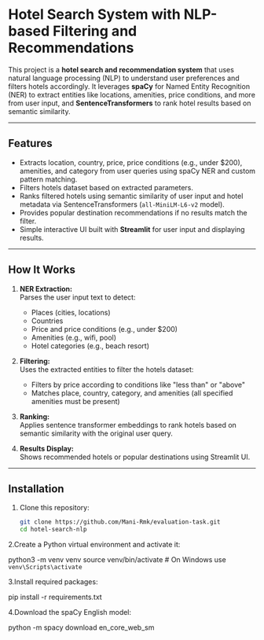 # Hotel Search System with NLP-based Filtering and Recommendations

This project is a **hotel search and recommendation system** that uses natural language processing (NLP) to understand user preferences and filters hotels accordingly. It leverages **spaCy** for Named Entity Recognition (NER) to extract entities like locations, amenities, price conditions, and more from user input, and **SentenceTransformers** to rank hotel results based on semantic similarity.

---

## Features

- Extracts location, country, price, price conditions (e.g., under $200), amenities, and category from user queries using spaCy NER and custom pattern matching.
- Filters hotels dataset based on extracted parameters.
- Ranks filtered hotels using semantic similarity of user input and hotel metadata via SentenceTransformers (`all-MiniLM-L6-v2` model).
- Provides popular destination recommendations if no results match the filter.
- Simple interactive UI built with **Streamlit** for user input and displaying results.

---

## How It Works

1. **NER Extraction:**  
   Parses the user input text to detect:
   - Places (cities, locations)  
   - Countries  
   - Price and price conditions (e.g., under $200)  
   - Amenities (e.g., wifi, pool)  
   - Hotel categories (e.g., beach resort)

2. **Filtering:**  
   Uses the extracted entities to filter the hotels dataset:
   - Filters by price according to conditions like "less than" or "above"  
   - Matches place, country, category, and amenities (all specified amenities must be present)

3. **Ranking:**  
   Applies sentence transformer embeddings to rank hotels based on semantic similarity with the original user query.

4. **Results Display:**  
   Shows recommended hotels or popular destinations using Streamlit UI.

---

## Installation

1. Clone this repository:

   ```bash
   git clone https://github.com/Mani-Rmk/evaluation-task.git
   cd hotel-search-nlp
2.Create a Python virtual environment and activate it:

python3 -m venv venv
source venv/bin/activate   # On Windows use `venv\Scripts\activate`

3.Install required packages:

pip install -r requirements.txt

4.Download the spaCy English model:

python -m spacy download en_core_web_sm
